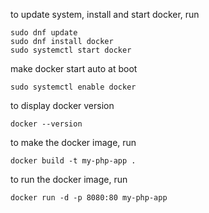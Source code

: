 to update system, install and start docker, run 

```
sudo dnf update
sudo dnf install docker
sudo systemctl start docker
```

make docker start auto at boot

```
sudo systemctl enable docker
```

to display docker version

```
docker --version
```

to make the docker image, run

```
docker build -t my-php-app .
```

to run the docker image, run

```
docker run -d -p 8080:80 my-php-app
```


